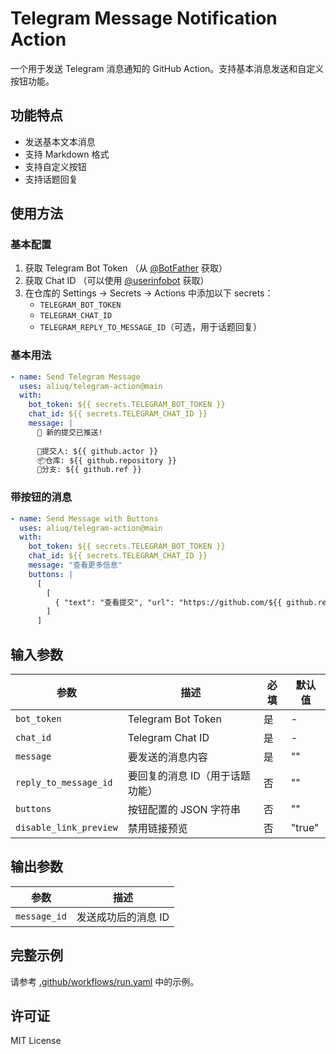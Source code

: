 # Telegram Message Notification Action

一个用于发送 Telegram 消息通知的 GitHub Action。支持基本消息发送和自定义按钮功能。

## 功能特点

- 发送基本文本消息
- 支持 Markdown 格式
- 支持自定义按钮
- 支持话题回复

## 使用方法

### 基本配置

1. 获取 Telegram Bot Token （从 [@BotFather](https://t.me/BotFather) 获取）
2. 获取 Chat ID （可以使用 [@userinfobot](https://t.me/userinfobot) 获取）
3. 在仓库的 Settings -> Secrets -> Actions 中添加以下 secrets：
   - `TELEGRAM_BOT_TOKEN`
   - `TELEGRAM_CHAT_ID`
   - `TELEGRAM_REPLY_TO_MESSAGE_ID`（可选，用于话题回复）

### 基本用法

```yaml
- name: Send Telegram Message
  uses: aliuq/telegram-action@main
  with:
    bot_token: ${{ secrets.TELEGRAM_BOT_TOKEN }}
    chat_id: ${{ secrets.TELEGRAM_CHAT_ID }}
    message: |
      🚀 新的提交已推送!
      
      👤提交人: ${{ github.actor }}
      📦仓库: ${{ github.repository }}
      🌿分支: ${{ github.ref }}
```

### 带按钮的消息

```yaml
- name: Send Message with Buttons
  uses: aliuq/telegram-action@main
  with:
    bot_token: ${{ secrets.TELEGRAM_BOT_TOKEN }}
    chat_id: ${{ secrets.TELEGRAM_CHAT_ID }}
    message: "查看更多信息"
    buttons: |
      [
        [
          { "text": "查看提交", "url": "https://github.com/${{ github.repository }}/commit/${{ github.sha }}" }
        ]
      ]
```

## 输入参数

| 参数 | 描述 | 必填 | 默认值 |
|------|------|------|--------|
| `bot_token` | Telegram Bot Token | 是 | - |
| `chat_id` | Telegram Chat ID | 是 | - |
| `message` | 要发送的消息内容 | 是 | "" |
| `reply_to_message_id` | 要回复的消息 ID（用于话题功能） | 否 | "" |
| `buttons` | 按钮配置的 JSON 字符串 | 否 | "" |
| `disable_link_preview` | 禁用链接预览 | 否 | "true" |

## 输出参数

| 参数 | 描述 |
|------|------|
| `message_id` | 发送成功后的消息 ID |

## 完整示例

请参考 [.github/workflows/run.yaml](.github/workflows/run.yaml) 中的示例。

## 许可证

MIT License
